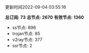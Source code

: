 更新时间2022-09-04 03:55:16

**总订阅: 73**
**总节点: 2670**
**有效节点: 1360**
- ss节点: 896
- trojan节点: 85
- v2ray节点: 377
- ssr节点: 2
